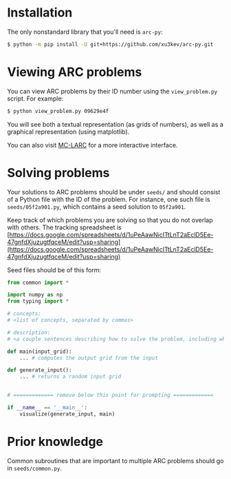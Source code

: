 # Installation

The only nonstandard library that you'll need is `arc-py`:
```bash
$ python -m pip install -U git+https://github.com/xu3kev/arc-py.git
```

# Viewing ARC problems

You can view ARC problems by their ID number using the `view_problem.py` script. For example:
```bash
$ python view_problem.py 09629e4f
```
You will see both a textual representation (as grids of numbers), as well as a graphical representation (using matplotlib).

You can also visit [MC-LARC](https://mc-larc.github.io/) for a more interactive interface.


# Solving problems

Your solutions to ARC problems should be under `seeds/` and should consist of a Python file with the ID of the problem.
For instance, one such file is `seeds/05f2a901.py`, which contains a seed solution to `05f2a901`.

Keep track of which problems you are solving so that you do not overlap with others. The tracking spreadsheet is [https://docs.google.com/spreadsheets/d/1uPeAawNicITtLnT2aEclD5Ee-47gnfdXjuzugtfqceM/edit?usp=sharing](https://docs.google.com/spreadsheets/d/1uPeAawNicITtLnT2aEclD5Ee-47gnfdXjuzugtfqceM/edit?usp=sharing)


Seed files should be of this form:
```python
from common import *

import numpy as np
from typing import *

# concepts:
# <list of concepts, separated by commas>

# description:
# <a couple sentences describing how to solve the problem, including what you'll see in the input>

def main(input_grid):
    ... # computes the output grid from the input

def generate_input():
    ... # returns a random input grid


# ============= remove below this point for prompting =============

if __name__ == '__main__':
    visualize(generate_input, main)
```

# Prior knowledge

Common subroutines that are important to multiple ARC problems should go in `seeds/common.py`.